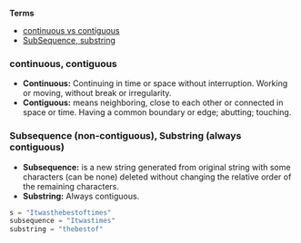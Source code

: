**Terms**
- [continuous vs contiguous](#c)
- [SubSequence, substring](#s)

<a name=c></a>
### continuous, contiguous
- **Continuous:** Continuing in time or space without interruption. Working or moving, without break or irregularity. 
- **Contiguous:** means neighboring, close to each other or connected in space or time. Having a common boundary or edge; abutting; touching.

<a name=s></a>
### Subsequence (non-contiguous), Substring (always contiguous)
- **Subsequence:** is a new string generated from original string with some characters (can be none) deleted without changing the relative order of the remaining characters. 
- **Substring:** Always contiguous.
```c
s = "Itwasthebestoftimes"
subsequence = "Itwastimes"
substring = "thebestof"
```
